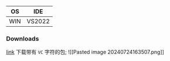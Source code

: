 
| OS  | IDE    |
| --- | ------ |
| WIN | VS2022 |
### Downloads
[link](https://github.com/libsdl-org/SDL/releases)
下载带有 `VC` 字符的包;
![[Pasted image 20240724163507.png]]

